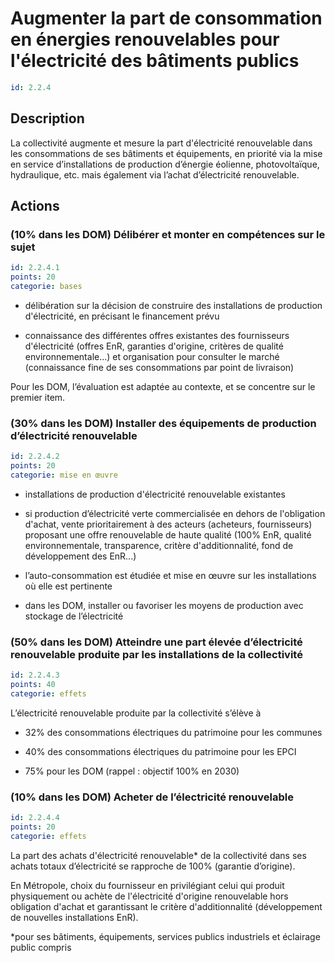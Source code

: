 # Augmenter la part de consommation en énergies renouvelables pour l'électricité des bâtiments publics
```yaml
id: 2.2.4
```
## Description
La collectivité augmente et mesure la part d'électricité renouvelable dans les consommations de ses bâtiments et équipements, en priorité via la mise en service d’installations de production d’énergie éolienne, photovoltaïque, hydraulique, etc. mais également via l’achat d’électricité renouvelable.



## Actions
### (10% dans les DOM) Délibérer et monter en compétences sur le sujet
```yaml
id: 2.2.4.1
points: 20
categorie: bases
```
- délibération sur la décision de construire des installations de production d'électricité, en précisant le financement prévu 



- connaissance des différentes offres existantes des fournisseurs d'électricité (offres EnR, garanties d'origine, critères de qualité environnementale...) et organisation pour consulter le marché (connaissance fine de ses consommations par point de livraison)

Pour les DOM, l’évaluation est adaptée au contexte, et se concentre sur le premier item.






### (30% dans les DOM) Installer des équipements de production d’électricité renouvelable
```yaml
id: 2.2.4.2
points: 20
categorie: mise en œuvre
```
- installations de production d'électricité renouvelable existantes

- si production d’électricité verte commercialisée en dehors de l'obligation d'achat, vente prioritairement à des acteurs (acheteurs, fournisseurs) proposant une offre renouvelable de haute qualité (100% EnR, qualité environnementale, transparence, critère d'additionnalité, fond de développement des EnR...)

- l’auto-consommation est étudiée et mise en œuvre sur les installations où elle est pertinente

- dans les DOM, installer ou favoriser les moyens de production avec stockage de l’électricité






### (50% dans les DOM) Atteindre une part élevée d’électricité renouvelable produite par les installations de la collectivité
```yaml
id: 2.2.4.3
points: 40
categorie: effets
```
L’électricité renouvelable produite par la collectivité s’élève à

- 32% des consommations électriques du patrimoine pour les communes

- 40% des consommations électriques du patrimoine pour les EPCI

- 75% pour les DOM (rappel : objectif 100% en 2030)




### (10% dans les DOM) Acheter de l’électricité renouvelable
```yaml
id: 2.2.4.4
points: 20
categorie: effets
```
La part des achats d'électricité renouvelable* de la collectivité dans ses achats totaux d’électricité se rapproche de 100% (garantie d’origine).

En Métropole, choix du fournisseur en privilégiant celui qui produit physiquement ou achète de l'électricité d'origine renouvelable hors obligation d'achat et garantissant le critère d'additionnalité (développement de nouvelles installations EnR).

*pour ses bâtiments, équipements, services publics industriels et éclairage public compris










